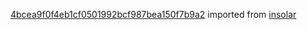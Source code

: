 [4bcea9f0f4eb1cf0501992bcf987bea150f7b9a2](https://github.com/insolar/insolar/commit/4bcea9f0f4eb1cf0501992bcf987bea150f7b9a2) imported from [insolar](https://github.com/insolar/insolar)
